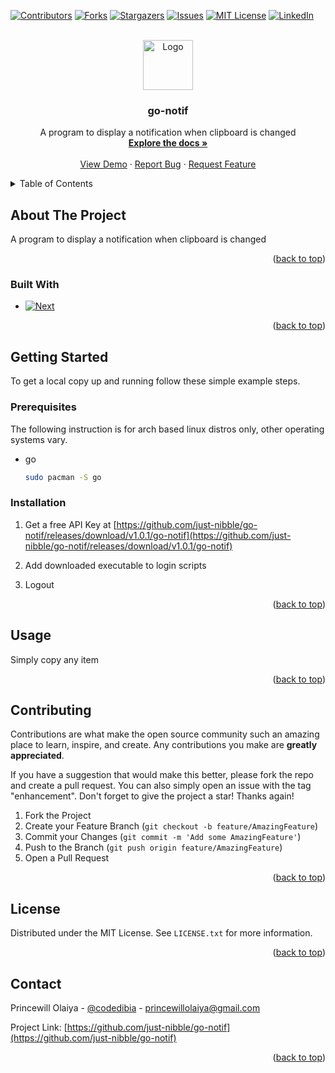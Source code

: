 <!-- Improved compatibility of back to top link: See: https://github.com/othneildrew/Best-README-Template/pull/73 -->
<a name="readme-top"></a>
<!--
*** Thanks for checking out the Best-README-Template. If you have a suggestion
*** that would make this better, please fork the repo and create a pull request
*** or simply open an issue with the tag "enhancement".
*** Don't forget to give the project a star!
*** Thanks again! Now go create something AMAZING! :D
-->



<!-- PROJECT SHIELDS -->
<!--
*** I'm using markdown "reference style" links for readability.
*** Reference links are enclosed in brackets [ ] instead of parentheses ( ).
*** See the bottom of this document for the declaration of the reference variables
*** for contributors-url, forks-url, etc. This is an optional, concise syntax you may use.
*** https://www.markdownguide.org/basic-syntax/#reference-style-links
-->
[![Contributors][contributors-shield]][contributors-url]
[![Forks][forks-shield]][forks-url]
[![Stargazers][stars-shield]][stars-url]
[![Issues][issues-shield]][issues-url]
[![MIT License][license-shield]][license-url]
[![LinkedIn][linkedin-shield]][linkedin-url]



<!-- PROJECT LOGO -->
<br />
<div align="center">
  <a href="https://github.com/just-nibble/go-notif">
    <img src="images/logo.png" alt="Logo" width="80" height="80">
  </a>

<h3 align="center">go-notif</h3>

  <p align="center">
    A program to display a notification when clipboard is changed
    <br />
    <a href="https://github.com/just-nibble/go-notif"><strong>Explore the docs »</strong></a>
    <br />
    <br />
    <a href="https://github.com/just-nibble/go-notif">View Demo</a>
    ·
    <a href="https://github.com/just-nibble/go-notif/issues">Report Bug</a>
    ·
    <a href="https://github.com/just-nibble/go-notif/issues">Request Feature</a>
  </p>
</div>



<!-- TABLE OF CONTENTS -->
<details>
  <summary>Table of Contents</summary>
  <ol>
    <li>
      <a href="#about-the-project">About The Project</a>
      <ul>
        <li><a href="#built-with">Built With</a></li>
      </ul>
    </li>
    <li>
      <a href="#getting-started">Getting Started</a>
      <ul>
        <li><a href="#prerequisites">Prerequisites</a></li>
        <li><a href="#installation">Installation</a></li>
      </ul>
    </li>
    <li><a href="#usage">Usage</a></li>
    <li><a href="#contributing">Contributing</a></li>
    <li><a href="#license">License</a></li>
    <li><a href="#contact">Contact</a></li>
  </ol>
</details>



<!-- ABOUT THE PROJECT -->
## About The Project
A program to display a notification when clipboard is changed

<p align="right">(<a href="#readme-top">back to top</a>)</p>


### Built With

* [![Next][Go]][Go-url]

<p align="right">(<a href="#readme-top">back to top</a>)</p>



<!-- GETTING STARTED -->
## Getting Started

To get a local copy up and running follow these simple example steps.

### Prerequisites

The following instruction is for arch based linux distros only, other operating systems vary.
* go
  ```sh
  sudo pacman -S go
  ```

### Installation

1. Get a free API Key at [https://github.com/just-nibble/go-notif/releases/download/v1.0.1/go-notif](https://github.com/just-nibble/go-notif/releases/download/v1.0.1/go-notif)

2. Add downloaded executable to login scripts

3. Logout

<p align="right">(<a href="#readme-top">back to top</a>)</p>



<!-- USAGE EXAMPLES -->
## Usage

Simply copy any item

<p align="right">(<a href="#readme-top">back to top</a>)</p>

<!-- CONTRIBUTING -->
## Contributing

Contributions are what make the open source community such an amazing place to learn, inspire, and create. Any contributions you make are **greatly appreciated**.

If you have a suggestion that would make this better, please fork the repo and create a pull request. You can also simply open an issue with the tag "enhancement".
Don't forget to give the project a star! Thanks again!

1. Fork the Project
2. Create your Feature Branch (`git checkout -b feature/AmazingFeature`)
3. Commit your Changes (`git commit -m 'Add some AmazingFeature'`)
4. Push to the Branch (`git push origin feature/AmazingFeature`)
5. Open a Pull Request

<p align="right">(<a href="#readme-top">back to top</a>)</p>



<!-- LICENSE -->
## License

Distributed under the MIT License. See `LICENSE.txt` for more information.

<p align="right">(<a href="#readme-top">back to top</a>)</p>



<!-- CONTACT -->
## Contact

Princewill Olaiya - [@codedibia](https://twitter.com/codedibia) - princewillolaiya@gmail.com

Project Link: [https://github.com/just-nibble/go-notif](https://github.com/just-nibble/go-notif)

<p align="right">(<a href="#readme-top">back to top</a>)</p>

<!-- MARKDOWN LINKS & IMAGES -->
<!-- https://www.markdownguide.org/basic-syntax/#reference-style-links -->
[contributors-shield]: https://img.shields.io/github/contributors/just-nibble/go-notif.svg?style=for-the-badge
[contributors-url]: https://github.com/just-nibble/go-notif/graphs/contributors
[forks-shield]: https://img.shields.io/github/forks/just-nibble/go-notif.svg?style=for-the-badge
[forks-url]: https://github.com/just-nibble/go-notif/network/members
[stars-shield]: https://img.shields.io/github/stars/just-nibble/go-notif.svg?style=for-the-badge
[stars-url]: https://github.com/just-nibble/go-notif/stargazers
[issues-shield]: https://img.shields.io/github/issues/just-nibble/go-notif.svg?style=for-the-badge
[issues-url]: https://github.com/just-nibble/go-notif/issues
[license-shield]: https://img.shields.io/github/license/just-nibble/go-notif.svg?style=for-the-badge
[license-url]: https://github.com/just-nibble/go-notif/blob/master/LICENSE.txt
[linkedin-shield]: https://img.shields.io/badge/-LinkedIn-black.svg?style=for-the-badge&logo=linkedin&colorB=555
[linkedin-url]: https://linkedin.com/in/princewill-olaiya
[product-screenshot]: images/screenshot.png
[Go]: https://img.shields.io/badge/Go-000000?style=for-the-badge&logo=go&logoColor=white
[Go-url]: https://go.dev/

 
